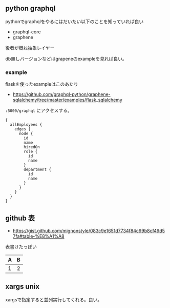 ## python graphql

pythonでgraphqlをやるにはだいたい以下のことを知っていれば良い

- graphql-core
- graphene

後者が概ね抽象レイヤー

db無しバージョンなどはgrapeneのexampleを見れば良い。

### example

flaskを使ったexampleはこのあたり

- https://github.com/graphql-python/graphene-sqlalchemy/tree/master/examples/flask_sqlalchemy

`:5000/graphql` にアクセスする。

```
{
  allEmployees {
    edges {
      node {
        id
        name
        hiredOn
        role {
          id
          name
        }
        department {
          id
          name
        }
      }
    }
  }
}
```


## github 表

- https://gist.github.com/mignonstyle/083c9e1651d7734f84c99b8cf49d57fa#table-%E8%A1%A8

表書けたっぽい

|A|B|
|:-|:-|
|1|2|

## xargs unix

xargsで指定すると並列実行してくれる。良い。
